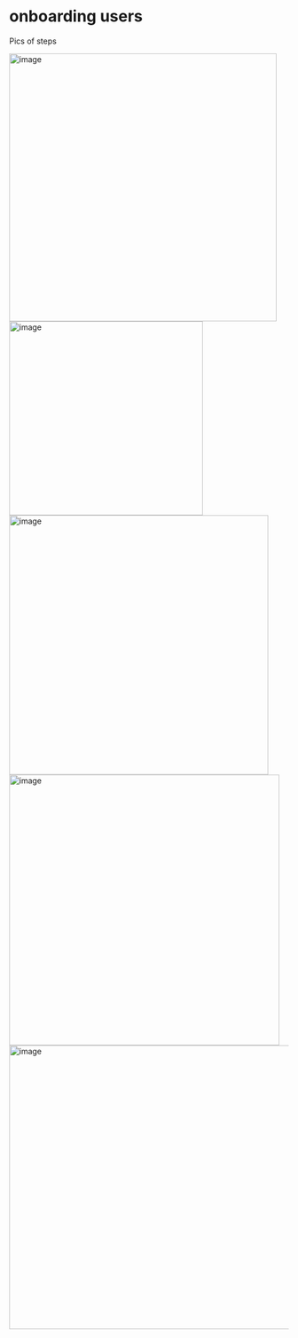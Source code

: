 # onboarding users

Pics of steps

<img width="482" alt="image" src="https://user-images.githubusercontent.com/51328110/224759461-05f0a415-9d54-4334-a708-4be5917134a9.png">
<img width="349" alt="image" src="https://user-images.githubusercontent.com/51328110/224759552-681f33f2-c844-48f8-baaf-662fca3b507d.png">

<img width="467" alt="image" src="https://user-images.githubusercontent.com/51328110/224759635-cfca7fdb-dbaf-430a-97f7-c0715fef22d8.png">


<img width="487" alt="image" src="https://user-images.githubusercontent.com/51328110/224759703-25db9cf0-6c5d-4aa6-a2c5-ba076b2d9679.png">

<img width="511" alt="image" src="https://user-images.githubusercontent.com/51328110/224759828-7bf45131-2b26-42eb-8b67-3dcb64ebfe36.png">

